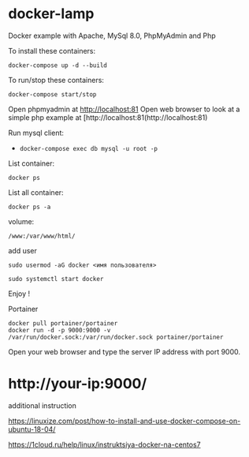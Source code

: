 # docker-lamp

Docker example with Apache, MySql 8.0, PhpMyAdmin and Php

To install these containers:

```
docker-compose up -d --build
```

To run/stop these containers:

```
docker-compose start/stop
```

Open phpmyadmin at [http://localhost:81](http://localhost:81)
Open web browser to look at a simple php example at [http://localhost:81(http://localhost:81)

Run mysql client:

- `docker-compose exec db mysql -u root -p` 

List container:

```
docker ps
```

List all container:
```
docker ps -a
```
volume:

```
/www:/var/www/html/
```
add user
```
sudo usermod -aG docker <имя пользователя>
```
```
sudo systemctl start docker
```

Enjoy !

Portainer
```
docker pull portainer/portainer
docker run -d -p 9000:9000 -v /var/run/docker.sock:/var/run/docker.sock portainer/portainer

```

Open your web browser and type the server IP address with port 9000.

# http://your-ip:9000/

additional instruction

https://linuxize.com/post/how-to-install-and-use-docker-compose-on-ubuntu-18-04/

https://1cloud.ru/help/linux/instruktsiya-docker-na-centos7

